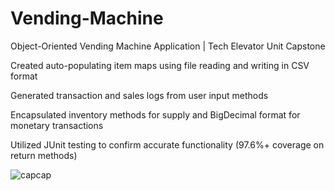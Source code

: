 # Vending-Machine

Object-Oriented Vending Machine Application | Tech Elevator Unit Capstone

Created auto-populating item maps using file reading and writing in CSV format

Generated transaction and sales logs from user input methods

Encapsulated inventory methods for supply and BigDecimal format for monetary transactions

Utilized JUnit testing to confirm accurate functionality (97.6%+ coverage on return methods)

![capcap](https://user-images.githubusercontent.com/66449969/132998911-de3818f0-bef0-4f03-be4c-de65948624c5.png)
 

